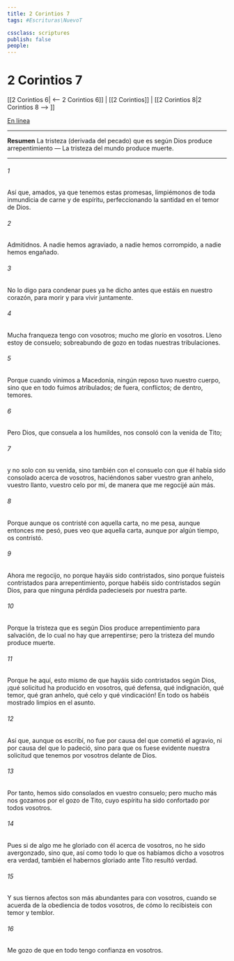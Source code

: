 ```yaml
---
title: 2 Corintios 7
tags: #Escrituras\NuevoT

cssclass: scriptures
publish: false
people:
---
```


# 2 Corintios 7
[[2 Corintios 6| <-- 2 Corintios 6]] | [[2 Corintios]] | [[2 Corintios 8|2 Corintios 8 --> ]]

[En línea](https://churchofjesuschrist.org/study/scriptures/nt/2-cor/7?lang=spa)

---
__Resumen__
La tristeza (derivada del pecado) que es según Dios produce arrepentimiento — La tristeza del mundo produce muerte.

---
###### 1 
Así que, amados, ya que tenemos estas promesas, limpiémonos de toda inmundicia de carne y de espíritu, perfeccionando la santidad en el temor de Dios.

###### 2 
Admitidnos. A nadie hemos agraviado, a nadie hemos corrompido, a nadie hemos engañado.

###### 3 
No lo digo para condenar pues ya he dicho antes que estáis en nuestro corazón, para morir y para vivir juntamente.

###### 4 
Mucha franqueza tengo con vosotros; mucho me glorío en vosotros. Lleno estoy de consuelo; sobreabundo de gozo en todas nuestras tribulaciones.

###### 5 
Porque cuando vinimos a Macedonia, ningún reposo tuvo nuestro cuerpo, sino que en todo fuimos atribulados; de fuera, conflictos; de dentro, temores.

###### 6 
Pero Dios, que consuela a los humildes, nos consoló con la venida de Tito;

###### 7 
y no solo con su venida, sino también con el consuelo con que él había sido consolado acerca de vosotros, haciéndonos saber vuestro gran anhelo, vuestro llanto, vuestro celo por mí, de manera que me regocijé aún más.

###### 8 
Porque aunque os contristé con aquella carta, no me pesa, aunque entonces me pesó, pues veo que aquella carta, aunque por algún tiempo, os contristó.

###### 9 
Ahora me regocijo, no porque hayáis sido contristados, sino porque fuisteis contristados para arrepentimiento, porque habéis sido contristados según Dios, para que ninguna pérdida padecieseis por nuestra parte.

###### 10 
Porque la tristeza que es según Dios produce arrepentimiento para salvación, de lo cual no hay que arrepentirse; pero la tristeza del mundo produce muerte.

###### 11 
Porque he aquí, esto mismo de que hayáis sido contristados según Dios, ¡qué solicitud ha producido en vosotros, qué defensa, qué indignación, qué temor, qué gran anhelo, qué celo y qué vindicación! En todo os habéis mostrado limpios en el asunto.

###### 12 
Así que, aunque os escribí, no fue por causa del que cometió el agravio, ni por causa del que lo padeció, sino para que os fuese evidente nuestra solicitud que tenemos por vosotros delante de Dios.

###### 13 
Por tanto, hemos sido consolados en vuestro consuelo; pero mucho más nos gozamos por el gozo de Tito, cuyo espíritu ha sido confortado por todos vosotros.

###### 14 
Pues si de algo me he gloriado con él acerca de vosotros, no he sido avergonzado, sino que, así como todo lo que os habíamos dicho a vosotros era verdad, también el habernos gloriado ante Tito resultó verdad.

###### 15 
Y sus tiernos afectos son más abundantes para con vosotros, cuando se acuerda de la obediencia de todos vosotros, de cómo lo recibisteis con temor y temblor.

###### 16 
Me gozo de que en todo tengo confianza en vosotros.

